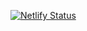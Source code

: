 [![Netlify Status](https://api.netlify.com/api/v1/badges/03bb2d49-455e-49b1-a9b7-26550cf34df8/deploy-status)](https://app.netlify.com/sites/jpnykw/deploys)
